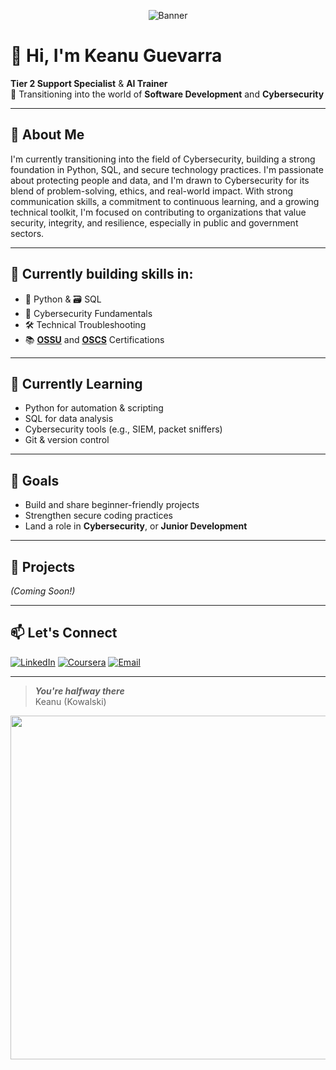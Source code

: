 <p align="center">
  <img src="https://capsule-render.vercel.app/api?type=waving&height=300&color=0:99DFFF,100:4788B3&text=Keanu%20Guevarra&desc=Tier%202%20Support%20Specialist%20|%20AI%20Trainer%20|%20Cybersecurity&descAlignY=70&section=footer&fontColor=FFFFFF" alt="Banner"/>
</p>
  

# 👋 Hi, I'm Keanu Guevarra

**Tier 2 Support Specialist** & **AI Trainer**  
🚀 Transitioning into the world of **Software Development** and **Cybersecurity**

---

## 🌱 About Me

I'm currently transitioning into the field of Cybersecurity, building a strong foundation in Python, SQL, and secure technology practices. I'm passionate about protecting people and data, and I'm drawn to Cybersecurity for its blend of problem-solving, ethics, and real-world impact. With strong communication skills, a commitment to continuous learning, and a growing technical toolkit, I'm focused on contributing to organizations that value security, integrity, and resilience, especially in public and government sectors.

---

## 🔧 Currently building skills in:

- 🐍 Python & 🗃️ SQL
- 🔐 Cybersecurity Fundamentals
- 🛠️ Technical Troubleshooting
- 📚 **[OSSU](https://github.com/kowalski-codes/OSSU-Computer-Science)** and **[OSCS](https://github.com/kowalski-codes/OSCS)** Certifications

---



## 🧠 Currently Learning 

- Python for automation & scripting
- SQL for data analysis
- Cybersecurity tools (e.g., SIEM, packet sniffers)
- Git & version control

---

## 🎯 Goals

- Build and share beginner-friendly projects  
- Strengthen secure coding practices  
- Land a role in **Cybersecurity**, or **Junior Development**

---

## 📂 Projects
_(Coming Soon!)_

---

## 📫 Let's Connect
[![LinkedIn](https://img.shields.io/badge/LinkedIn-0A66C2?style=for-the-badge&logo=linkedin&logoColor=white)](https://www.linkedin.com/in/keannu-guevarra-8baa222b0)
[![Coursera](https://img.shields.io/badge/Coursera-white?style=for-the-badge&logo=coursera&logoColor=blue)](https://www.coursera.org/user/92060da2ee73034fa4dd0c5e08e5084a)
[![Email](https://img.shields.io/badge/Email-D14836?style=for-the-badge&logo=gmail&logoColor=white)](mailto:prekowalski@gmail.com)

---

> **_You're halfway there_**  
> Keanu (Kowalski)
<p align="center">
    <img src="https://media1.tenor.com/m/9_JvYd-1AN0AAAAC/telepurte-pingu.gif" width=550>
</p>



<!--


-->

